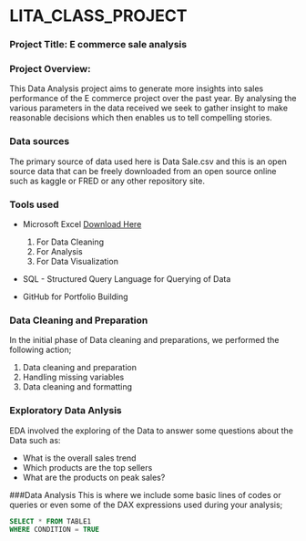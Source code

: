 # LITA_CLASS_PROJECT

### Project Title: E commerce sale analysis

### Project Overview:

This Data Analysis project aims to generate more insights into sales performance of the E commerce project over the past year. By analysing the various parameters in the data received we seek to gather insight to make reasonable decisions which then enables us to tell compelling stories.

### Data sources

The primary source of data used here is Data Sale.csv and this is an open source data that can be freely downloaded from an open source online such as kaggle or FRED or any other repository site.

### Tools used 
- Microsoft Excel [Download Here](https://www.microsoft.com)
  1. For Data Cleaning
  2. For Analysis
  3. For Data Visualization
     
- SQL - Structured Query Language for Querying of Data
     
- GitHub for Portfolio Building

### Data Cleaning and Preparation
In the initial phase of Data cleaning and preparations, we performed the following action;

1. Data cleaning and preparation
2. Handling missing variables
3. Data cleaning and formatting

### Exploratory Data Anlysis
EDA involved the exploring of the Data to answer some questions about the Data such as:
- What is the overall sales trend
- Which products are the top sellers
- What are the products on peak sales?

###Data Analysis
This is where we include some basic lines of codes or queries or even some of the DAX expressions used during your analysis;

```SQL
SELECT * FROM TABLE1
WHERE CONDITION = TRUE
```

   
  




